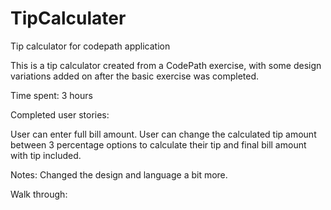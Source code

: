 # TipCalculater
Tip calculator for codepath application

This is a tip calculator created from a CodePath exercise, with some design variations added on after the basic exercise was completed.

Time spent: 3 hours

Completed user stories:

User can enter full bill amount. 
User can change the calculated tip amount between 3 percentage options to calculate their tip and final bill amount with tip included.

Notes: Changed the design and language a bit more.

Walk through:

